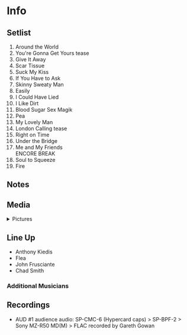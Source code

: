 # Info

## Setlist

1. Around the World
2. You're Gonna Get Yours tease
3. Give It Away
4. Scar Tissue
5. Suck My Kiss
6. If You Have to Ask
7. Skinny Sweaty Man
8. Easily
9. I Could Have Lied
10. I Like Dirt
11. Blood Sugar Sex Magik
12. Pea
13. My Lovely Man
14. London Calling tease
15. Right on Time
16. Under the Bridge
17. Me and My Friends
<br> ENCORE BREAK
18. Soul to Squeeze
19. Fire

## Notes

## Media 

<details>
  <summary>Pictures</summary>
  <!--<img alt="Setlist" title="Setlist" src="_.jpg" height="200" />
  <img alt="Clipping" title="Clipping" src="_.jpg" height="200" />
  <img alt="Flyer" title="Flyer" src="_.jpg" height="200" />-->
</details>

## Line Up

* Anthony Kiedis
* Flea
* John Frusciante
* Chad Smith

### Additional Musicians

## Recordings

* AUD #1 audience audio: SP-CMC-6 (Hypercard caps) > SP-BPF-2 > Sony MZ-R50 MD(M) > FLAC recorded by Gareth Gowan
